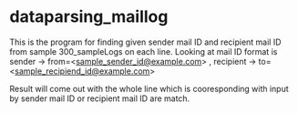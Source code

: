 # dataparsing_maillog
This is the program for finding given sender mail ID and recipient mail ID from sample 300_sampleLogs on each line.
Looking at mail ID format is 
  sender ->   from=\<sample_sender_id@example.com\> ,
  recipient -> to=\<sample_recipiend_id@example.com\>
  
Result will come out with the whole line which is cooresponding with input by sender mail ID or recipient mail ID are match.
  
